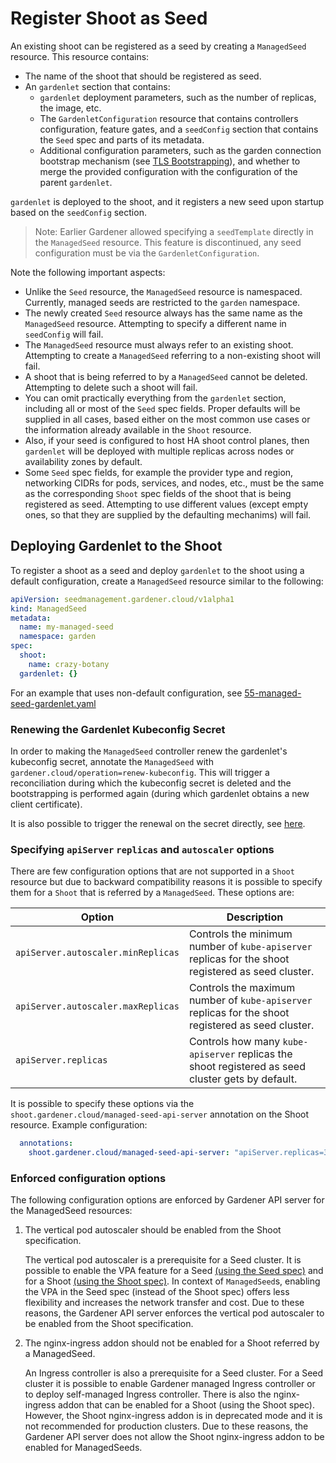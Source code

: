 # Register Shoot as Seed

An existing shoot can be registered as a seed by creating a `ManagedSeed` resource. This resource contains:

* The name of the shoot that should be registered as seed.
* An `gardenlet` section that contains:
    * `gardenlet` deployment parameters, such as the number of replicas, the image, etc.
    * The `GardenletConfiguration` resource that contains controllers configuration, feature gates, and a `seedConfig` section that contains the `Seed` spec and parts of its metadata.
    * Additional configuration parameters, such as the garden connection bootstrap mechanism (see [TLS Bootstrapping](../concepts/gardenlet.md#tls-bootstrapping)), and whether to merge the provided configuration with the configuration of the parent `gardenlet`.

`gardenlet` is deployed to the shoot, and it registers a new seed upon startup based on the `seedConfig` section.

> Note: Earlier Gardener allowed specifying a `seedTemplate` directly in the `ManagedSeed` resource. This feature is discontinued, any seed configuration must be via the `GardenletConfiguration`.

Note the following important aspects:

* Unlike the `Seed` resource, the `ManagedSeed` resource is namespaced. Currently, managed seeds are restricted to the `garden` namespace.
* The newly created `Seed` resource always has the same name as the `ManagedSeed` resource. Attempting to specify a different name in `seedConfig` will fail.
* The `ManagedSeed` resource must always refer to an existing shoot. Attempting to create a `ManagedSeed` referring to a non-existing shoot will fail.
* A shoot that is being referred to by a `ManagedSeed` cannot be deleted. Attempting to delete such a shoot will fail.
* You can omit practically everything from the `gardenlet` section, including all or most of the `Seed` spec fields. Proper defaults will be supplied in all cases, based either on the most common use cases or the information already available in the `Shoot` resource.
* Also, if your seed is configured to host HA shoot control planes, then `gardenlet` will be deployed with multiple replicas across nodes or availability zones by default.
* Some `Seed` spec fields, for example the provider type and region, networking CIDRs for pods, services, and nodes, etc., must be the same as the corresponding `Shoot` spec fields of the shoot that is being registered as seed. Attempting to use different values (except empty ones, so that they are supplied by the defaulting mechanims) will fail.

## Deploying Gardenlet to the Shoot

To register a shoot as a seed and deploy `gardenlet` to the shoot using a default configuration, create a `ManagedSeed` resource similar to the following:

```yaml
apiVersion: seedmanagement.gardener.cloud/v1alpha1
kind: ManagedSeed
metadata:
  name: my-managed-seed
  namespace: garden
spec:
  shoot:
    name: crazy-botany
  gardenlet: {}
```

For an example that uses non-default configuration, see [55-managed-seed-gardenlet.yaml](../../example/55-managedseed-gardenlet.yaml)

### Renewing the Gardenlet Kubeconfig Secret

In order to making the `ManagedSeed` controller renew the gardenlet's kubeconfig secret, annotate the `ManagedSeed` with `gardener.cloud/operation=renew-kubeconfig`. This will trigger a reconciliation during which the kubeconfig secret is deleted and the bootstrapping is performed again (during which gardenlet obtains a new client certificate).

It is also possible to trigger the renewal on the secret directly, see [here](../concepts/gardenlet.md#rotate-certificates-using-bootstrap-kubeconfig).

### Specifying `apiServer` `replicas` and `autoscaler` options

There are few configuration options that are not supported in a `Shoot` resource but due to backward compatibility reasons it is possible to specify them for a `Shoot` that is referred by a `ManagedSeed`. These options are:

Option | Description
--- | ---
`apiServer.autoscaler.minReplicas` | Controls the minimum number of `kube-apiserver` replicas for the shoot registered as seed cluster.
`apiServer.autoscaler.maxReplicas` | Controls the maximum number of `kube-apiserver` replicas for the shoot registered as seed cluster.
`apiServer.replicas` | Controls how many `kube-apiserver` replicas the shoot registered as seed cluster gets by default.

It is possible to specify these options via the `shoot.gardener.cloud/managed-seed-api-server` annotation on the Shoot resource. Example configuration:

```yaml
  annotations:
    shoot.gardener.cloud/managed-seed-api-server: "apiServer.replicas=3,apiServer.autoscaler.minReplicas=3,apiServer.autoscaler.maxReplicas=6"
```

### Enforced configuration options

The following configuration options are enforced by Gardener API server for the ManagedSeed resources:

1. The vertical pod autoscaler should be enabled from the Shoot specification.

   The vertical pod autoscaler is a prerequisite for a Seed cluster. It is possible to enable the VPA feature for a Seed [(using the Seed spec)](./seed_settings.md#vertical-pod-autoscaler) and for a Shoot [(using the Shoot spec)](./shoot_autoscaling.md#vertical-pod-auto-scaling). In context of `ManagedSeed`s, enabling the VPA in the Seed spec (instead of the Shoot spec) offers less flexibility and increases the network transfer and cost. Due to these reasons, the Gardener API server enforces the vertical pod autoscaler to be enabled from the Shoot specification.

1. The nginx-ingress addon should not be enabled for a Shoot referred by a ManagedSeed.

   An Ingress controller is also a prerequisite for a Seed cluster. For a Seed cluster it is possible to enable Gardener managed Ingress controller or to deploy self-managed Ingress controller. There is also the nginx-ingress addon that can be enabled for a Shoot (using the Shoot spec). However, the Shoot nginx-ingress addon is in deprecated mode and it is not recommended for production clusters. Due to these reasons, the Gardener API server does not allow the Shoot nginx-ingress addon to be enabled for ManagedSeeds.
